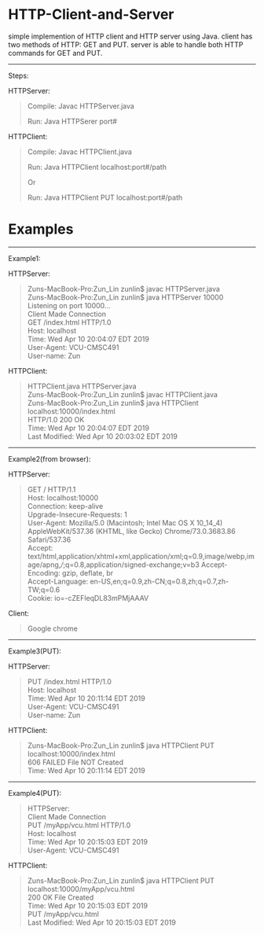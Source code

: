 

# HTTP-Client-and-Server

simple implemention of HTTP client and HTTP server using Java.</b>
client has two methods of HTTP: GET and PUT.</b>
server is able to handle both HTTP commands for GET and PUT.</b>
_________________________________________________________________
Steps:

HTTPServer:

><p>Compile: Javac HTTPServer.java </p>
><p>Run: Java HTTPSerer port#</p>

HTTPClient:
><p>Compile: Javac HTTPClient.java</p>
><p>Run: Java HTTPClient localhost:port#/path </p>
><p>Or</p>
><p>Run: Java HTTPClient PUT localhost:port#/path </p>

# Examples
_____________________________________________________________________________
Example1:

HTTPServer:
  >Zuns-MacBook-Pro:Zun_Lin zunlin$ javac HTTPServer.java <br>
  >Zuns-MacBook-Pro:Zun_Lin zunlin$ java HTTPServer 10000 <br>
  >Listening on port 10000...<br>
  >Client Made Connection<br>
  >GET /index.html HTTP/1.0<br>
  >Host: localhost<br>
  >Time: Wed Apr 10 20:04:07 EDT 2019<br>
  >User-Agent: VCU-CMSC491<br>
  >User-name: Zun<br>


HTTPClient:
>HTTPClient.java	HTTPServer.java<br>
>Zuns-MacBook-Pro:Zun_Lin zunlin$ javac HTTPClient.java <br>
>Zuns-MacBook-Pro:Zun_Lin zunlin$ java HTTPClient localhost:10000/index.html<br>
>HTTP/1.0 200 OK<br>
>Time: Wed Apr 10 20:04:07 EDT 2019<br>
>Last  Modified: Wed Apr 10 20:03:02 EDT 2019<br>


____________________________________________________________________________
Example2(from browser):

HTTPServer:
>GET / HTTP/1.1<br>
>Host: localhost:10000<br>
>Connection: keep-alive<br>
>Upgrade-Insecure-Requests: 1<br>
>User-Agent: Mozilla/5.0 (Macintosh; Intel Mac OS X 10_14_4) AppleWebKit/537.36 (KHTML, like Gecko) Chrome/73.0.3683.86 Safari/537.36<br>
>Accept: text/html,application/xhtml+xml,application/xml;q=0.9,image/webp,image/apng,*/*;q=0.8,application/signed-exchange;v=b3
>Accept-Encoding: gzip, deflate, br<br>
>Accept-Language: en-US,en;q=0.9,zh-CN;q=0.8,zh;q=0.7,zh-TW;q=0.6<br>
Cookie: io=-cZEFleqDL83mPMjAAAV<br>

Client:
>Google chrome

____________________________________________________________________________
Example3(PUT):

HTTPServer:<br>
>PUT /index.html HTTP/1.0<br>
>Host: localhost<br>
>Time: Wed Apr 10 20:11:14 EDT 2019<br>
>User-Agent: VCU-CMSC491<br>
>User-name: Zun<br>

HTTPClient:
>Zuns-MacBook-Pro:Zun_Lin zunlin$ java HTTPClient PUT localhost:10000/index.html<br>
>606 FAILED File NOT Created<br>
>Time: Wed Apr 10 20:11:14 EDT 2019<br>


______________________________________________________________________________

Example4(PUT):

>HTTPServer:<br>
>Client Made Connection<br>
>PUT /myApp/vcu.html HTTP/1.0<br>
>Host: localhost<br>
>Time: Wed Apr 10 20:15:03 EDT 2019<br>
>User-Agent: VCU-CMSC491<br>

HTTPClient:
>Zuns-MacBook-Pro:Zun_Lin zunlin$ java HTTPClient PUT localhost:10000/myApp/vcu.html<br>
>200 OK File Created<br>
>Time: Wed Apr 10 20:15:03 EDT 2019<br>
>PUT /myApp/vcu.html<br>
>Last  Modified: Wed Apr 10 20:15:03 EDT 2019<br>

